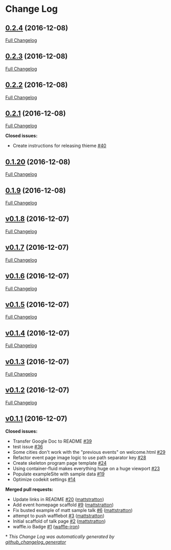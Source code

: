# Change Log

## [0.2.4](https://github.com/devopsdays/devopsdays-theme/tree/0.2.4) (2016-12-08)
[Full Changelog](https://github.com/devopsdays/devopsdays-theme/compare/0.2.3...0.2.4)

## [0.2.3](https://github.com/devopsdays/devopsdays-theme/tree/0.2.3) (2016-12-08)
[Full Changelog](https://github.com/devopsdays/devopsdays-theme/compare/0.2.2...0.2.3)

## [0.2.2](https://github.com/devopsdays/devopsdays-theme/tree/0.2.2) (2016-12-08)
[Full Changelog](https://github.com/devopsdays/devopsdays-theme/compare/0.2.1...0.2.2)

## [0.2.1](https://github.com/devopsdays/devopsdays-theme/tree/0.2.1) (2016-12-08)
[Full Changelog](https://github.com/devopsdays/devopsdays-theme/compare/0.1.20...0.2.1)

**Closed issues:**

- Create instructions for releasing thieme [\#40](https://github.com/devopsdays/devopsdays-theme/issues/40)

## [0.1.20](https://github.com/devopsdays/devopsdays-theme/tree/0.1.20) (2016-12-08)
[Full Changelog](https://github.com/devopsdays/devopsdays-theme/compare/0.1.9...0.1.20)

## [0.1.9](https://github.com/devopsdays/devopsdays-theme/tree/0.1.9) (2016-12-08)
[Full Changelog](https://github.com/devopsdays/devopsdays-theme/compare/v0.1.8...0.1.9)

## [v0.1.8](https://github.com/devopsdays/devopsdays-theme/tree/v0.1.8) (2016-12-07)
[Full Changelog](https://github.com/devopsdays/devopsdays-theme/compare/v0.1.7...v0.1.8)

## [v0.1.7](https://github.com/devopsdays/devopsdays-theme/tree/v0.1.7) (2016-12-07)
[Full Changelog](https://github.com/devopsdays/devopsdays-theme/compare/v0.1.6...v0.1.7)

## [v0.1.6](https://github.com/devopsdays/devopsdays-theme/tree/v0.1.6) (2016-12-07)
[Full Changelog](https://github.com/devopsdays/devopsdays-theme/compare/v0.1.5...v0.1.6)

## [v0.1.5](https://github.com/devopsdays/devopsdays-theme/tree/v0.1.5) (2016-12-07)
[Full Changelog](https://github.com/devopsdays/devopsdays-theme/compare/v0.1.4...v0.1.5)

## [v0.1.4](https://github.com/devopsdays/devopsdays-theme/tree/v0.1.4) (2016-12-07)
[Full Changelog](https://github.com/devopsdays/devopsdays-theme/compare/v0.1.3...v0.1.4)

## [v0.1.3](https://github.com/devopsdays/devopsdays-theme/tree/v0.1.3) (2016-12-07)
[Full Changelog](https://github.com/devopsdays/devopsdays-theme/compare/v0.1.2...v0.1.3)

## [v0.1.2](https://github.com/devopsdays/devopsdays-theme/tree/v0.1.2) (2016-12-07)
[Full Changelog](https://github.com/devopsdays/devopsdays-theme/compare/v0.1.1...v0.1.2)

## [v0.1.1](https://github.com/devopsdays/devopsdays-theme/tree/v0.1.1) (2016-12-07)
**Closed issues:**

- Transfer Google Doc to README [\#39](https://github.com/devopsdays/devopsdays-theme/issues/39)
- test issue [\#36](https://github.com/devopsdays/devopsdays-theme/issues/36)
- Some cities don't work with the "previous events" on welcome.html [\#29](https://github.com/devopsdays/devopsdays-theme/issues/29)
- Refactor event page image logic to use path separator key [\#28](https://github.com/devopsdays/devopsdays-theme/issues/28)
- Create skeleton program page template  [\#24](https://github.com/devopsdays/devopsdays-theme/issues/24)
- Using container-fluid makes everything huge on a huge viewport [\#23](https://github.com/devopsdays/devopsdays-theme/issues/23)
- Populate exampleSite with sample data [\#19](https://github.com/devopsdays/devopsdays-theme/issues/19)
- Optimize codekit settings [\#14](https://github.com/devopsdays/devopsdays-theme/issues/14)

**Merged pull requests:**

- Update links in README [\#20](https://github.com/devopsdays/devopsdays-theme/pull/20) ([mattstratton](https://github.com/mattstratton))
- Add event homepage scaffold [\#9](https://github.com/devopsdays/devopsdays-theme/pull/9) ([mattstratton](https://github.com/mattstratton))
- Fix busted example of matt sample talk [\#6](https://github.com/devopsdays/devopsdays-theme/pull/6) ([mattstratton](https://github.com/mattstratton))
- attempt to push wafflebot [\#3](https://github.com/devopsdays/devopsdays-theme/pull/3) ([mattstratton](https://github.com/mattstratton))
- Initial scaffold of talk page [\#2](https://github.com/devopsdays/devopsdays-theme/pull/2) ([mattstratton](https://github.com/mattstratton))
- waffle.io Badge [\#1](https://github.com/devopsdays/devopsdays-theme/pull/1) ([waffle-iron](https://github.com/waffle-iron))



\* *This Change Log was automatically generated by [github_changelog_generator](https://github.com/skywinder/Github-Changelog-Generator)*